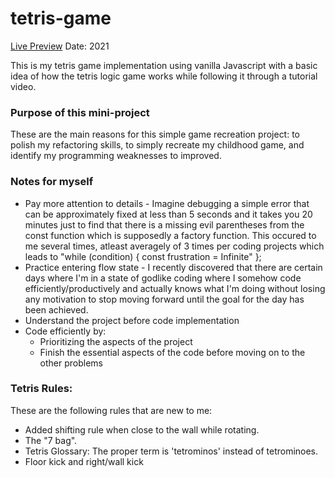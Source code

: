 # tetris-game

[Live Preview](https://bvrbryn445.github.io/tetris-game)
Date: 2021

This is my tetris game implementation using vanilla Javascript with a basic idea of how the tetris logic game works while following it through a tutorial video.

### Purpose of this mini-project
These are the main reasons for this simple game recreation project: to polish my refactoring skills, to simply recreate my childhood game, and identify my programming weaknesses to improved.

### Notes for myself
* Pay more attention to details - Imagine debugging a simple error that can be approximately fixed at less than 5 seconds and it takes you 20 minutes just to find that there is a missing evil parentheses from the const function which is supposedly a factory function. This occured to me several times, atleast averagely of 3 times per coding projects which leads to "while (condition) { const frustration = Infinite" };
* Practice entering flow state - I recently discovered that there are certain days where I'm in a state of godlike coding where I somehow code efficiently/productively and actually knows what I'm doing without losing any motivation to stop moving forward until the goal for the day has been achieved. 
* Understand the project before code implementation
* Code efficiently by:
    *   Prioritizing the aspects of the project
    *   Finish the essential aspects of the code before moving on to the other problems


### Tetris Rules:
These are the following rules that are new to me:
- Added shifting rule when close to the wall while rotating.
- The "7 bag".
- Tetris Glossary: The proper term is 'tetrominos' instead of tetrominoes.
- Floor kick and right/wall kick

